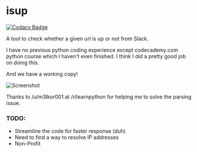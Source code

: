 # isup

[![Codacy Badge](https://www.codacy.com/project/badge/2a784e717c714e71b809a1b4bcf5d3fa)](https://www.codacy.com/public/app33805610/isup)

A tool to check whether a given url is up or not from Slack.

I have no previous python coding experience except codecademy.com python course which I haven't even finished. I think I did a pretty good job on doing this.

And we have a working copy!

![Screenshot](/static/upBot.jpg?raw=true "Screenshot")


Thanks to /u/m3lkor001 at /r/learnpython for helping me to solve the parsing issue. 

### TODO:
* Streamline the code for faster response (duh)
* Need to find a way to resolve IP addresses
* Non-Profit
